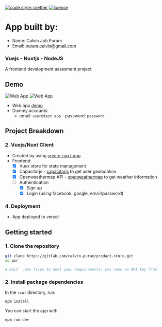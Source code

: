 [![code style: prettier](https://img.shields.io/badge/code_style-prettier-ff69b4.svg)](https://github.com/prettier/prettier)
[![license](https://img.shields.io/github/license/t-ho/mern-stack)](https://gitlab.com/calvin-puram/product-store/-/blob/master/LICENSE)

# App built by:

- Name: Calvin Job Puram
- Email: puram.calvin@gmail.com

### Vuejs - Nuxtjs - NodeJS

A frontend development assesment project

## Demo

![Web App](./client/public/img/rexshop.png)
![Web App](./client/public/img/rexshop2.png)

- Web app [demo](https://getproducts.netlify.app/)
- Dummy accounts:
  - email: `user@test.app` - password: `password`

## Project Breakdown

### 2. Vuejs/Nuxt Client

- Created by using [create-nuxt-app](https://nuxtjs.org/)
- Frontend:
  - [x] Vuex store for state management
  - [x] Capacitorjs - [capacitorjs](https://capacitorjs.com/) to get user geolocation
  - [x] Openweathermap API - [openweathermap](https://openweathermap.org/) to get weather information
  - [ ] Authentication
    - [x] Sign up
    - [x] Login (using facebook, google, email/password)

### 4. Deployment

- App deployed to vercel

## Getting started

### 1. Clone the repository

```bash
git clone https://gitlab.com/calvin-puram/product-store.git
cd usr

# Edit  .env files to meet your requirements: you need an API key from https://openweathermap.org

```

### 2. Install package dependencies

In the `root` directory, run:

```bash
npm install
```

You can start the app with

```bash
npm run dev
```

